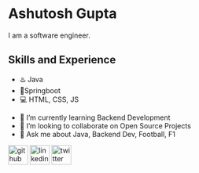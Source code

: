 # Ashutosh Gupta

I am a software engineer.

## Skills and Experience
* ♨️ Java
* 🍃Springboot
* 💻 HTML, CSS, JS

- 🌱 I’m currently learning Backend Development 
- 👯 I’m looking to collaborate on Open Source Projects 
- 💬 Ask me about Java, Backend Dev, Football, F1 


[<img src='https://cdn.jsdelivr.net/npm/simple-icons@3.0.1/icons/github.svg' alt='github' height='40'>](https://github.com/AskAshutosh)    [<img src='https://cdn.jsdelivr.net/npm/simple-icons@3.0.1/icons/linkedin.svg' alt='linkedin' height='40'>](https://www.linkedin.com/in/ashutosh-gupta22//)    [<img src='https://cdn.jsdelivr.net/npm/simple-icons@3.0.1/icons/twitter.svg' alt='twitter' height='40'>](https://twitter.com/_ashu_t)  
